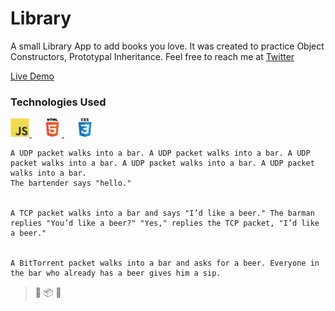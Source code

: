 # Library

A small Library App to add books you love. It was created to practice Object Constructors, Prototypal Inheritance. Feel free to reach me at [Twitter](https://twitter.com/hmjatt/)



[Live Demo](https://hmjatt.github.io/Library/)



### Technologies Used

<a href="https://developer.mozilla.org/en-US/docs/Web/JavaScript" target="_blank" rel="noreferrer"> <img src="https://raw.githubusercontent.com/devicons/devicon/master/icons/javascript/javascript-original.svg" alt="javascript" width="30" height="30"/> </a>  &emsp;   <a href="https://www.w3.org/html/" target="_blank" rel="noreferrer"> <img src="https://raw.githubusercontent.com/devicons/devicon/master/icons/html5/html5-original-wordmark.svg" alt="html5" width="30" height="30"/> </a>  &emsp;   <a href="https://www.w3schools.com/css/" target="_blank" rel="noreferrer"> <img src="https://raw.githubusercontent.com/devicons/devicon/master/icons/css3/css3-original-wordmark.svg" alt="css3" width="30" height="30"/> </a>




    A UDP packet walks into a bar. A UDP packet walks into a bar. A UDP packet walks into a bar. A UDP packet walks into a bar. A UDP packet walks into a bar.
    The bartender says "hello."


    A TCP packet walks into a bar and says "I’d like a beer." The barman replies "You’d like a beer?" "Yes," replies the TCP packet, "I’d like a beer."


    A BitTorrent packet walks into a bar and asks for a beer. Everyone in the bar who already has a beer gives him a sip.
>  	
> :mate:	:package:  :fox_face: